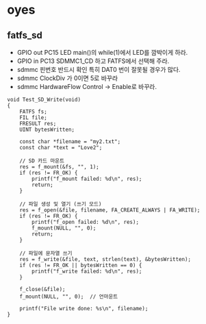 # oyes
## fatfs_sd
- GPIO out PC15 LED main()의 while(1)에서 LED를 깜박이게 하라.
- GPIO in PC13  SDMMC1_CD 하고 FATFS에서 선택해 주라.
- sdmmc 핀번호 반드시 확인 특히 DAT0 번이 잘못될 경우가 많다.
- sdmmc ClockDiv 가 0이면 5로 바꾸라
- sdmmc HardwareFlow Control -> Enable로 바꾸라.
```
void Test_SD_Write(void)
{
    FATFS fs;
    FIL file;
    FRESULT res;
    UINT bytesWritten;

    const char *filename = "my2.txt";
    const char *text = "Love2";

    // SD 카드 마운트
    res = f_mount(&fs, "", 1);
    if (res != FR_OK) {
        printf("f_mount failed: %d\n", res);
        return;
    }

    // 파일 생성 및 열기 (쓰기 모드)
    res = f_open(&file, filename, FA_CREATE_ALWAYS | FA_WRITE);
    if (res != FR_OK) {
        printf("f_open failed: %d\n", res);
        f_mount(NULL, "", 0);
        return;
    }

    // 파일에 문자열 쓰기
    res = f_write(&file, text, strlen(text), &bytesWritten);
    if (res != FR_OK || bytesWritten == 0) {
        printf("f_write failed: %d\n", res);
    }

    f_close(&file);
    f_mount(NULL, "", 0);  // 언마운트

    printf("File write done: %s\n", filename);
}
```
